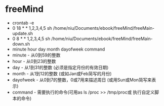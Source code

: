 # freeMind #
* crontab -e
* 0 18 * * 1,2,3,4,5 sh /home/niu/Documents/ebook/freeMind/freeMain-update.sh
* 0 8 * * 1,2,3,4,5 sh /home/niu/Documents/ebook/freeMind/freeMain-down.sh
* minute hour day month dayofweek command
* minute - 从0到59的整数
* hour - 从0到23的整数      
* day - 从1到31的整数 (必须是指定月份的有效日期)     
* month - 从1到12的整数 (或如Jan或Feb简写的月份)     
* dayofweek - 从0到7的整数，0或7用来描述周日 (或用Sun或Mon简写来表示)     
* command - 需要执行的命令(可用as ls /proc >> /tmp/proc或 执行自定义脚本的命令) 
